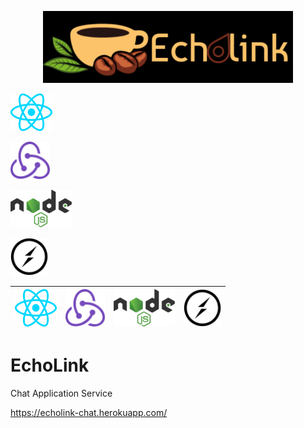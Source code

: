 <p align="center">
  <a href="https://echolink-chat.herokuapp.com/">
    <img
      alt="Echolink"
      src="./echolink/public/images/logo.png"
      width="400"
    />
  </a>
</p>

<a href='https://reactjs.org/'><img src='./echolink/public/images/react.svg' height='60' alt='React Logo'/></a>

<a href='http://redux.js.org'><img src='./echolink/public/images/redux.svg' height='60' alt='Redux Logo'/></a>

<a href='https://nodejs.org/en/'><img src='./echolink/public/images/nodejs.svg' height='60' alt='Nodejs Logo'/></a>

<a href='https://socket.io/'><img src='./echolink/public/images/socketio.svg' height='60' alt='Socketio Logo'/></a>

|<a href='https://reactjs.org/'><img src='./echolink/public/images/react.svg' height='60' alt='React Logo'/></a>|<a href='http://redux.js.org'><img src='./echolink/public/images/redux.svg' height='60' alt='Redux Logo'/></a>|<a href='https://nodejs.org/en/'><img src='./echolink/public/images/nodejs.svg' height='60' alt='Nodejs Logo'/></a>|<a href='https://socket.io/'><img src='./echolink/public/images/socketio.svg' height='60' alt='Socketio Logo'/></a>|
|---|---|---|---|
# EchoLink
Chat Application Service

https://echolink-chat.herokuapp.com/
